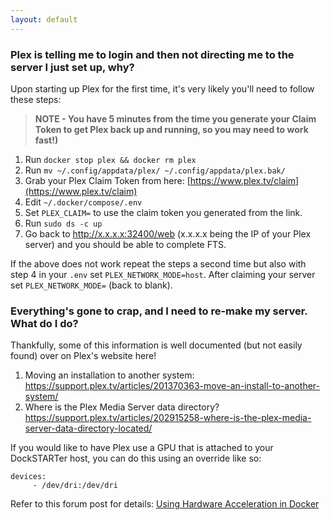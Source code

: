 ```yaml
---
layout: default
---
```


### Plex is telling me to login and then not directing me to the server I just set up, why?
Upon starting up Plex for the first time, it's very likely you'll need to follow these steps:
> **NOTE - You have 5 minutes from the time you generate your Claim Token to get Plex back up and running, so you may need to work fast!)**
1. Run `docker stop plex && docker rm plex`
2. Run `mv ~/.config/appdata/plex/ ~/.config/appdata/plex.bak/`
3. Grab your Plex Claim Token from here: [https://www.plex.tv/claim](https://www.plex.tv/claim)
4. Edit `~/.docker/compose/.env`
5. Set `PLEX_CLAIM=` to use the claim token you generated from the link.
6. Run `sudo ds -c up`
7. Go back to http://x.x.x.x:32400/web (x.x.x.x being the IP of your Plex server) and you should be able to complete FTS.

If the above does not work repeat the steps a second time but also with step 4 in your `.env` set `PLEX_NETWORK_MODE=host`. After claiming your server set `PLEX_NETWORK_MODE=` (back to blank).

### Everything's gone to crap, and I need to re-make my server. What do I do?
Thankfully, some of this information is well documented (but not easily found) over on Plex's website here!
1. Moving an installation to another system: https://support.plex.tv/articles/201370363-move-an-install-to-another-system/
2. Where is the Plex Media Server data directory? https://support.plex.tv/articles/202915258-where-is-the-plex-media-server-data-directory-located/

If you would like to have Plex use a GPU that is attached to your DockSTARTer host, you can do this using an override like so:
```
devices:
     - /dev/dri:/dev/dri
```
Refer to this forum post for details: [Using Hardware Acceleration in Docker](https://forums.plex.tv/t/using-hardware-acceleration-in-docker/229702/3)
